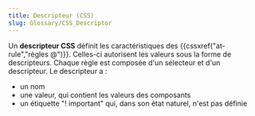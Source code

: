 ```yaml
---
title: Descripteur (CSS)
slug: Glossary/CSS_Descriptor
---
```


Un **descripteur CSS** définit les caractéristiques des {{cssxref("at-rule","règles @")}}. Celles-ci autorisent les valeurs sous la forme de descripteurs. Chaque règle est composée d'un sélecteur et d'un descripteur. Le descripteur a :

- un nom
- une valeur, qui contient les valeurs des composants
- un étiquette "! important" qui, dans son état naturel, n'est pas définie
